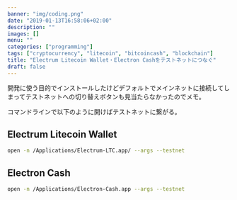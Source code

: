 ```yaml
---
banner: "img/coding.png"
date: "2019-01-13T16:58:06+02:00"
description: ""
images: []
menu: ""
categories: ["programming"]
tags: ["cryptocurrency", "litecoin", "bitcoincash", "blockchain"]
title: "Electrum Litecoin Wallet・Electron Cashをテストネットにつなぐ"
draft: false
---
```

開発に使う目的でインストールしたけどデフォルトでメインネットに接続してしまってテストネットへの切り替えボタンも見当たらなかったのでメモ。

<!--more-->

コマンドラインで以下のように開けばテストネットに繋がる。

## Electrum Litecoin Wallet
```bash
open -n /Applications/Electrum-LTC.app/ --args --testnet
```

## Electron Cash
```bash
open -n /Applications/Electron-Cash.app --args --testnet
```


